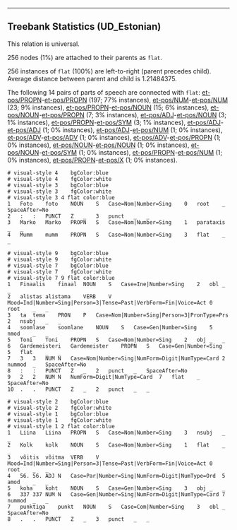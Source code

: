 

--------------------------------------------------------------------------------

## Treebank Statistics (UD_Estonian)

This relation is universal.

256 nodes (1%) are attached to their parents as `flat`.

256 instances of `flat` (100%) are left-to-right (parent precedes child).
Average distance between parent and child is 1.21484375.

The following 14 pairs of parts of speech are connected with `flat`: [et-pos/PROPN]()-[et-pos/PROPN]() (197; 77% instances), [et-pos/NUM]()-[et-pos/NUM]() (23; 9% instances), [et-pos/PROPN]()-[et-pos/NOUN]() (15; 6% instances), [et-pos/NOUN]()-[et-pos/PROPN]() (7; 3% instances), [et-pos/ADJ]()-[et-pos/NOUN]() (3; 1% instances), [et-pos/PROPN]()-[et-pos/SYM]() (3; 1% instances), [et-pos/ADJ]()-[et-pos/ADJ]() (1; 0% instances), [et-pos/ADJ]()-[et-pos/NUM]() (1; 0% instances), [et-pos/ADV]()-[et-pos/ADV]() (1; 0% instances), [et-pos/ADV]()-[et-pos/PROPN]() (1; 0% instances), [et-pos/NOUN]()-[et-pos/NOUN]() (1; 0% instances), [et-pos/NOUN]()-[et-pos/SYM]() (1; 0% instances), [et-pos/PROPN]()-[et-pos/NUM]() (1; 0% instances), [et-pos/PROPN]()-[et-pos/X]() (1; 0% instances).


~~~ conllu
# visual-style 4	bgColor:blue
# visual-style 4	fgColor:white
# visual-style 3	bgColor:blue
# visual-style 3	fgColor:white
# visual-style 3 4 flat	color:blue
1	Foto	foto	NOUN	S	Case=Nom|Number=Sing	0	root	_	SpaceAfter=No
2	:	:	PUNCT	Z	_	3	punct	_	_
3	Marko	Marko	PROPN	S	Case=Nom|Number=Sing	1	parataxis	_	_
4	Mumm	mumm	PROPN	S	Case=Nom|Number=Sing	3	flat	_	_

~~~


~~~ conllu
# visual-style 9	bgColor:blue
# visual-style 9	fgColor:white
# visual-style 7	bgColor:blue
# visual-style 7	fgColor:white
# visual-style 7 9 flat	color:blue
1	Finaalis	finaal	NOUN	S	Case=Ine|Number=Sing	2	obl	_	_
2	alistas	alistama	VERB	V	Mood=Ind|Number=Sing|Person=3|Tense=Past|VerbForm=Fin|Voice=Act	0	root	_	_
3	ta	tema	PRON	P	Case=Nom|Number=Sing|Person=3|PronType=Prs	2	nsubj	_	_
4	soomlase	soomlane	NOUN	S	Case=Gen|Number=Sing	5	nmod	_	_
5	Toni	Toni	PROPN	S	Case=Nom|Number=Sing	2	obj	_	_
6	Gardemeisteri	Gardemeister	PROPN	S	Case=Gen|Number=Sing	5	flat	_	_
7	3	3	NUM	N	Case=Nom|Number=Sing|NumForm=Digit|NumType=Card	2	nummod	_	SpaceAfter=No
8	:	:	PUNCT	Z	_	2	punct	_	SpaceAfter=No
9	2	2	NUM	N	NumForm=Digit|NumType=Card	7	flat	_	SpaceAfter=No
10	.	.	PUNCT	Z	_	2	punct	_	_

~~~


~~~ conllu
# visual-style 2	bgColor:blue
# visual-style 2	fgColor:white
# visual-style 1	bgColor:blue
# visual-style 1	fgColor:white
# visual-style 1 2 flat	color:blue
1	Liina	Liina	PROPN	S	Case=Nom|Number=Sing	3	nsubj	_	_
2	Kolk	kolk	NOUN	S	Case=Nom|Number=Sing	1	flat	_	_
3	võitis	võitma	VERB	V	Mood=Ind|Number=Sing|Person=3|Tense=Past|VerbForm=Fin|Voice=Act	0	root	_	_
4	56.	56.	ADJ	N	Case=Par|Number=Sing|NumForm=Digit|NumType=Ord	5	amod	_	_
5	koha	koht	NOUN	S	Case=Gen|Number=Sing	3	obj	_	_
6	337	337	NUM	N	Case=Gen|Number=Sing|NumForm=Digit|NumType=Card	7	nummod	_	_
7	punktiga	punkt	NOUN	S	Case=Com|Number=Sing	3	obl	_	SpaceAfter=No
8	.	.	PUNCT	Z	_	3	punct	_	_

~~~


